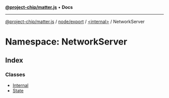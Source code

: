 [**@project-chip/matter.js**](../../../../../README.md) • **Docs**

***

[@project-chip/matter.js](../../../../../modules.md) / [node/export](../../../README.md) / [\<internal\>](../../README.md) / NetworkServer

# Namespace: NetworkServer

## Index

### Classes

- [Internal](classes/Internal.md)
- [State](classes/State.md)
